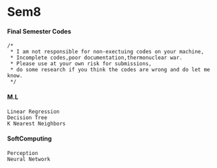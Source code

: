 # Sem8
#### Final Semester Codes

```
/*
 * I am not responsible for non-exectuing codes on your machine,
 * Incomplete codes,poor documentation,thermonuclear war.
 * Please use at your own risk for submissions,
 * do some research if you think the codes are wrong and do let me know.
 */
```

#### M.L
	Linear Regression
	Decision Tree
	K Nearest Neighbors

#### SoftComputing
	Perception
	Neural Network
	
